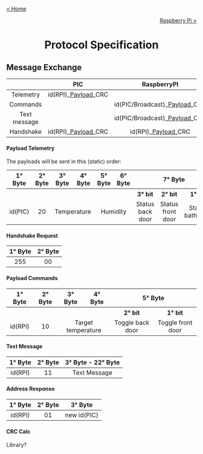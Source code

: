 [< Home](../)

[<p style="text-align:right">Raspberry Pi ></p>](./)

<h1 style="font-weight: bold; text-align:center">Protocol Specification</h1>

## **Message Exchange**

<table style='margin:0 auto'>
<thead>

<tr>
<th style="text-align:center"></th>
<th style="text-align:center">PIC</th>
<th style="text-align:center">RaspberryPI</th>
</tr>

</thead>
<tbody>

<tr>
<td style="text-align:center">Telemetry</td>
<td style="text-align:center">id(RPI)_<a href='#payload-telemetry'>Payload</a>_CRC</td>
<td style="text-align:center"></td>
</tr>

<tr>
<td style="text-align:center">Commands</td>
<td style="text-align:center"></td>
<td style="text-align:center">id(PIC/Broadcast)_<a href='#payload-commands'>Payload</a>_CRC</td>
</tr>

<tr>
<td style="text-align:center">Text message</td>
<td style="text-align:center"></td>
<td style="text-align:center">id(PIC/Broadcast)_<a href='#text-message'>Payload</a>_CRC</td>
</tr>

<tr>
<td style="text-align:center">Handshake</td>
<td style="text-align:center">id(RPI)_<a href='#handshake-request'>Payload</a>_CRC</td>
<td style="text-align:center">id(RPI)_<a href='#address-response'>Payload</a>_CRC</td>
</tr>

</tbody>
</table>

#### **Payload Telemetry**

The payloads will be sent in this (static) order: 
<table  style='margin:0 auto'>
<thead>

<tr>
<th style="text-align:center">1° Byte</th>
<th style="text-align:center">2° Byte</th>
<th style="text-align:center">3° Byte</th>
<th style="text-align:center">4° Byte</th>
<th style="text-align:center">5° Byte</th>
<th style="text-align:center">6° Byte</th>
<th colspan="3"style="text-align:center">7° Byte</th>
</tr>

</thead>
<tbody>

<tr>
<th style="text-align:center"></th>
<th style="text-align:center"></th>
<th style="text-align:center"></th>
<th style="text-align:center"></th>
<th style="text-align:center"></th>
<th style="text-align:center"></th>
<th style="text-align:center">3° bit</th>
<th style="text-align:center">2° bit</th>
<th style="text-align:center">1° bit</th>
</tr>

<tr>
<td style="text-align:center">id(PIC)</td>
<td style="text-align:center">20</td>
<td colspan="2"style="text-align:center">Temperature</td>
<td colspan="2"style="text-align:center">Humidity</td>
<td style="text-align:center">Status back door</td>
<td style="text-align:center">Status front door</td>
<td style="text-align:center">Status bathroom</td>
</tr>
</tbody>
</table>

#### **Handshake Request**

<table  style='margin:0 auto'>
<thead>

<tr>
<th style="text-align:center">1° Byte</th>
<th style="text-align:center">2° Byte</th>
</tr>

</thead>
<tbody>

<tr>
<td style="text-align:center">255</td>
<td style="text-align:center">00</td>
</tr>

</tbody>
</table>

#### **Payload Commands**

<table  style='margin:0 auto'>
<thead>

<tr>
<th style="text-align:center">1° Byte</th>
<th style="text-align:center">2° Byte</th>
<th style="text-align:center">3° Byte</th>
<th style="text-align:center">4° Byte</th>
<th colspan="2" style="text-align:center">5° Byte</th>
</tr>

</thead>
<tbody>

<tr>
<th style="text-align:center"></th>
<th style="text-align:center"></th>
<th style="text-align:center"></th>
<th style="text-align:center"></th>
<th style="text-align:center">2° bit</th>
<th style="text-align:center">1° bit</th>
</tr>

<tr>
<td style="text-align:center">id(RPI)</th>
<td style="text-align:center">10</th>
<td colspan="2" style="text-align:center">Target temperature</td>
<td style="text-align:center">Toggle back door</td>
<td style="text-align:center">Toggle front door</td>
</tr>

</tbody>
</table>

#### **Text Message**

<table  style='margin:0 auto'>
<thead>

<tr>
<th style="text-align:center">1° Byte</th>
<th style="text-align:center">2° Byte</th>
<th style="text-align:center">3° Byte - 22° Byte</th>
</tr>

</thead>
<tbody>

<tr>
<td style="text-align:center">id(RPI)</th>
<td style="text-align:center">11</th>
<td style="text-align:center">Text Message</td>
</tr>

</tbody>
</table>

#### **Address Response**

<table  style='margin:0 auto'>
<thead>

<tr>
<th style="text-align:center">1° Byte</th>
<th style="text-align:center">2° Byte</th>
<th style="text-align:center">3° Byte</th>
</tr>

</thead>
<tbody>

<tr>
<td style="text-align:center">id(RPI)</th>
<td style="text-align:center">01</th>
<td colspan="2" style="text-align:center">new id(PIC)</td>
</tr>

</tbody>
</table>

#### **CRC Calc**

Library?
